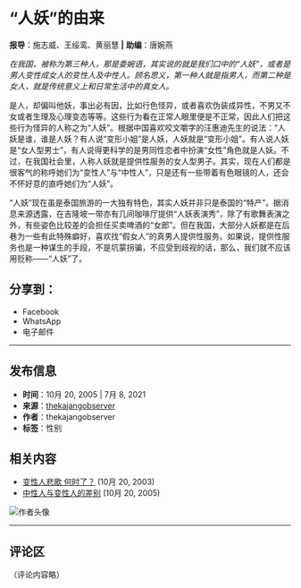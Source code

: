 # “人妖”的由来

**报导**：施志威、王绥鸾、黄丽慧 **|** **助编**：唐婉燕

_在我国，被称为第三种人，那是委婉语，其实说的就是我们口中的“人妖”，或者是男人变性成女人的变性人及中性人。顾名思义，第一种人就是指男人，而第二种是女人，就是传统意义上和日常生活中的真女人。_

是人，却偏叫他妖，事出必有因，比如行色怪异，或者喜欢伪装成异性，不男又不女或者生理及心理变态等等。这些行为看在正常人眼里便是不正常，因此人们把这些行为怪异的人称之为“人妖”。根据中国喜欢咬文嚼字的汪惠迪先生的说法：“人妖是谁，谁是人妖？有人说“变形小姐”是人妖，人妖就是“变形小姐”。有人说人妖是“女人型男士”，有人说得更科学的是男同性恋者中扮演“女性”角色就是人妖。不过，在我国社会里，人称人妖就是提供性服务的女人型男子。其实，现在人们都是很客气的称呼她们为“变性人”与“中性人”，只是还有一些带着有色眼镜的人，还会不怀好意的直呼她们为“人妖”。

“人妖”现在虽是泰国旅游的一大独有特色，其实人妖并非只是泰国的“特产”。据消息来源透露，在吉隆坡一带亦有几间咖啡厅提供“人妖表演秀”，除了有歌舞表演之外，有些姿色比较差的会担任买卖啤酒的“女郎”。但在我国，大部分人妖都是在后巷为一些有此特殊癖好，喜欢找“假女人”的真男人提供性服务。如果说，提供性服务也是一种谋生的手段，不是坑蒙拐骗，不应受到歧视的话，那么，我们就不应该用贬称——“人妖”了。

## 分享到：

- Facebook
- WhatsApp
- 电子邮件

---

## 发布信息

- **时间**：10月 20, 2005 | 7月 8, 2021
- **来源**：[thekajangobserver](https://thekajangobserver.wordpress.com/)
- **作者**：thekajangobserver
- **标签**：性别

## 相关内容

- [变性人悲歌 何时了？](https://thekajangobserver.wordpress.com/2003/10/20/%e5%8f%98%e6%80%a7%e4%ba%ba%e6%82%b2%e6%ad%8c-%e4%bd%95%e6%97%b6%e4%ba%86%ef%bc%9f/) (10月 20, 2003)
- [中性人与变性人的差别](https://thekajangobserver.wordpress.com/2005/10/20/%e4%b8%ad%e6%80%a7%e4%ba%ba%e4%b8%8e%e5%8f%98%e6%80%a7%e4%ba%ba%e7%9a%84%e5%b7%ae%e5%88%ab/) (10月 20, 2005)

![作者头像](https://2.gravatar.com/avatar/2100a9f2484bc2f883f489f59844c7bb35e200c3e0b6761a965480a38b72a735?s=60&d=identicon&r=G)

--- 

## 评论区

（评论内容略）